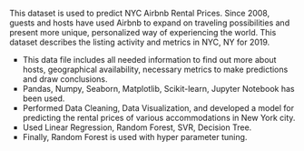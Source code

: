 <p>This dataset is used to predict NYC Airbnb Rental Prices. Since 2008, guests and hosts have used Airbnb to expand on traveling possibilities and present more unique, personalized way of experiencing the world. This dataset describes the listing activity and metrics in NYC, NY for 2019.&nbsp;</p>
<ul style="list-style-type: square;">
    <li>This data file includes all needed information to find out more about hosts, geographical availability, necessary metrics to make predictions and draw conclusions.</li>
    <li>Pandas, Numpy, Seaborn, Matplotlib, Scikit-learn, Jupyter Notebook has<br>been used.</li>
    <li>Performed Data Cleaning, Data Visualization, and developed a model for<br>predicting the rental prices of various accommodations in New York city.</li>
    <li>Used Linear Regression, Random Forest, SVR, Decision Tree.</li>
    <li>Finally, Random Forest is used with hyper parameter tuning.</li>
</ul>
<p><br></p>
<p><br></p>
